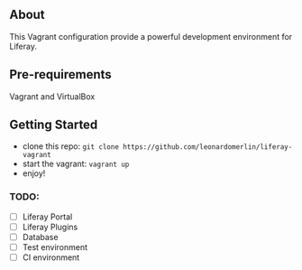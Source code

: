 ## About

This Vagrant configuration provide a powerful development environment for Liferay.

## Pre-requirements

Vagrant and VirtualBox

## Getting Started

 - clone this repo: `git clone https://github.com/leonardomerlin/liferay-vagrant`
 - start the vagrant: `vagrant up`
 - enjoy!

### TODO:
  - [ ] Liferay Portal
  - [ ] Liferay Plugins
  - [ ] Database
  - [ ] Test environment
  - [ ] CI environment
